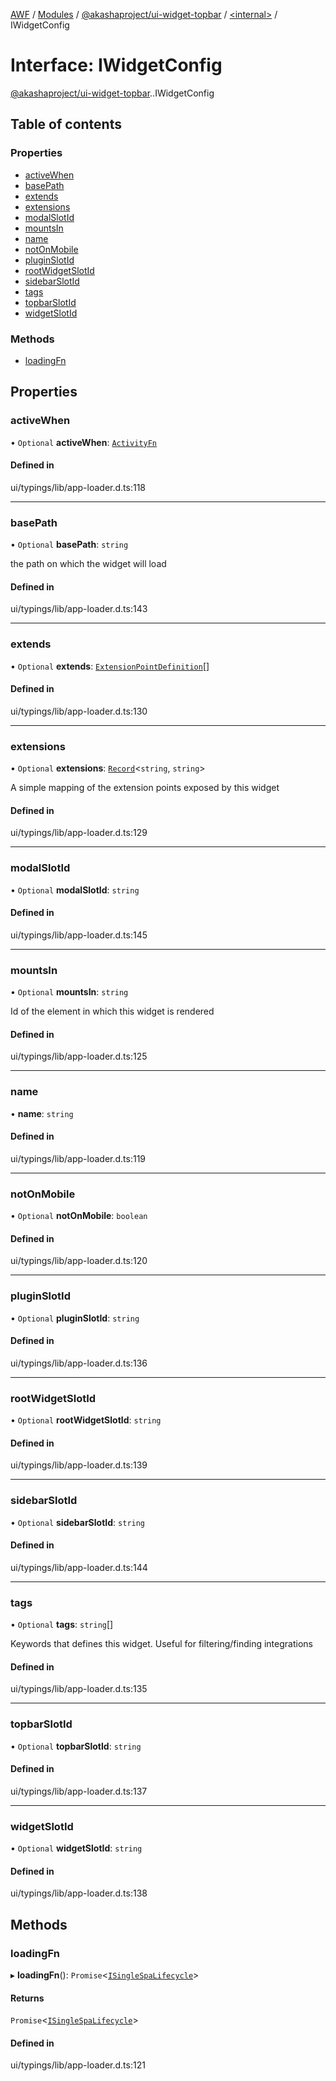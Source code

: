 [AWF](../README.md) / [Modules](../modules.md) / [@akashaproject/ui-widget-topbar](../modules/akashaproject_ui_widget_topbar.md) / [<internal\>](../modules/akashaproject_ui_widget_topbar._internal_.md) / IWidgetConfig

# Interface: IWidgetConfig

[@akashaproject/ui-widget-topbar](../modules/akashaproject_ui_widget_topbar.md).[<internal>](../modules/akashaproject_ui_widget_topbar._internal_.md).IWidgetConfig

## Table of contents

### Properties

- [activeWhen](akashaproject_ui_widget_topbar._internal_.IWidgetConfig.md#activewhen)
- [basePath](akashaproject_ui_widget_topbar._internal_.IWidgetConfig.md#basepath)
- [extends](akashaproject_ui_widget_topbar._internal_.IWidgetConfig.md#extends)
- [extensions](akashaproject_ui_widget_topbar._internal_.IWidgetConfig.md#extensions)
- [modalSlotId](akashaproject_ui_widget_topbar._internal_.IWidgetConfig.md#modalslotid)
- [mountsIn](akashaproject_ui_widget_topbar._internal_.IWidgetConfig.md#mountsin)
- [name](akashaproject_ui_widget_topbar._internal_.IWidgetConfig.md#name)
- [notOnMobile](akashaproject_ui_widget_topbar._internal_.IWidgetConfig.md#notonmobile)
- [pluginSlotId](akashaproject_ui_widget_topbar._internal_.IWidgetConfig.md#pluginslotid)
- [rootWidgetSlotId](akashaproject_ui_widget_topbar._internal_.IWidgetConfig.md#rootwidgetslotid)
- [sidebarSlotId](akashaproject_ui_widget_topbar._internal_.IWidgetConfig.md#sidebarslotid)
- [tags](akashaproject_ui_widget_topbar._internal_.IWidgetConfig.md#tags)
- [topbarSlotId](akashaproject_ui_widget_topbar._internal_.IWidgetConfig.md#topbarslotid)
- [widgetSlotId](akashaproject_ui_widget_topbar._internal_.IWidgetConfig.md#widgetslotid)

### Methods

- [loadingFn](akashaproject_ui_widget_topbar._internal_.IWidgetConfig.md#loadingfn)

## Properties

### activeWhen

• `Optional` **activeWhen**: [`ActivityFn`](../modules/akashaproject_ui_widget_topbar._internal_.md#activityfn)

#### Defined in

ui/typings/lib/app-loader.d.ts:118

___

### basePath

• `Optional` **basePath**: `string`

the path on which the widget will load

#### Defined in

ui/typings/lib/app-loader.d.ts:143

___

### extends

• `Optional` **extends**: [`ExtensionPointDefinition`](akashaproject_ui_widget_topbar._internal_.ExtensionPointDefinition.md)[]

#### Defined in

ui/typings/lib/app-loader.d.ts:130

___

### extensions

• `Optional` **extensions**: [`Record`](../modules/akashaproject_ui_widget_topbar._internal_.md#record)<`string`, `string`\>

A simple mapping of the extension points exposed by this widget

#### Defined in

ui/typings/lib/app-loader.d.ts:129

___

### modalSlotId

• `Optional` **modalSlotId**: `string`

#### Defined in

ui/typings/lib/app-loader.d.ts:145

___

### mountsIn

• `Optional` **mountsIn**: `string`

Id of the element in which this widget is rendered

#### Defined in

ui/typings/lib/app-loader.d.ts:125

___

### name

• **name**: `string`

#### Defined in

ui/typings/lib/app-loader.d.ts:119

___

### notOnMobile

• `Optional` **notOnMobile**: `boolean`

#### Defined in

ui/typings/lib/app-loader.d.ts:120

___

### pluginSlotId

• `Optional` **pluginSlotId**: `string`

#### Defined in

ui/typings/lib/app-loader.d.ts:136

___

### rootWidgetSlotId

• `Optional` **rootWidgetSlotId**: `string`

#### Defined in

ui/typings/lib/app-loader.d.ts:139

___

### sidebarSlotId

• `Optional` **sidebarSlotId**: `string`

#### Defined in

ui/typings/lib/app-loader.d.ts:144

___

### tags

• `Optional` **tags**: `string`[]

Keywords that defines this widget.
Useful for filtering/finding integrations

#### Defined in

ui/typings/lib/app-loader.d.ts:135

___

### topbarSlotId

• `Optional` **topbarSlotId**: `string`

#### Defined in

ui/typings/lib/app-loader.d.ts:137

___

### widgetSlotId

• `Optional` **widgetSlotId**: `string`

#### Defined in

ui/typings/lib/app-loader.d.ts:138

## Methods

### loadingFn

▸ **loadingFn**(): `Promise`<[`ISingleSpaLifecycle`](akashaproject_ui_widget_topbar._internal_.ISingleSpaLifecycle.md)\>

#### Returns

`Promise`<[`ISingleSpaLifecycle`](akashaproject_ui_widget_topbar._internal_.ISingleSpaLifecycle.md)\>

#### Defined in

ui/typings/lib/app-loader.d.ts:121
